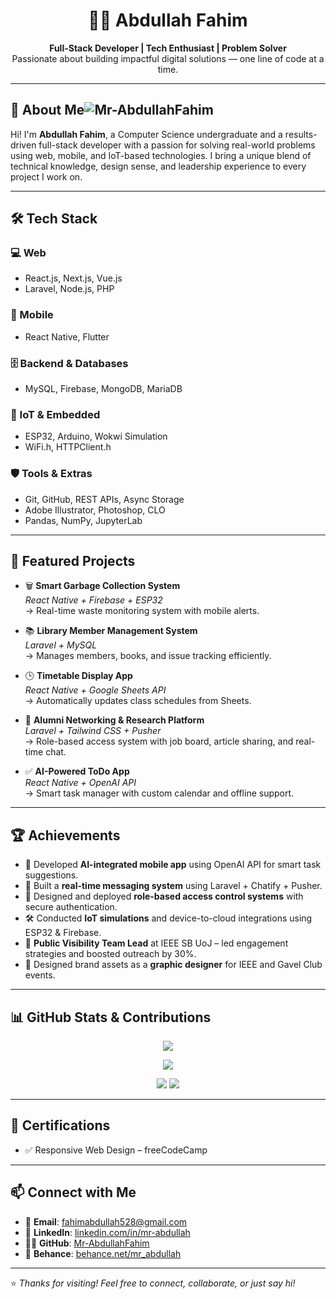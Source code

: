 <h1 align="center">👨‍💻 Abdullah Fahim</h1>

<p align="center">
  <b>Full-Stack Developer | Tech Enthusiast | Problem Solver</b><br>
  Passionate about building impactful digital solutions — one line of code at a time.
</p>

---

## 🚀 About Me<img src="https://komarev.com/ghpvc/?username=Mr-AbdullahFahim&label=Profile%20views&color=0e75b6&style=flat" alt="Mr-AbdullahFahim" />

Hi! I'm **Abdullah Fahim**, a Computer Science undergraduate and a results-driven full-stack developer with a passion for solving real-world problems using web, mobile, and IoT-based technologies. I bring a unique blend of technical knowledge, design sense, and leadership experience to every project I work on.

---

## 🛠️ Tech Stack

### 💻 Web
- React.js, Next.js, Vue.js
- Laravel, Node.js, PHP

### 📱 Mobile
- React Native, Flutter

### 🗄 Backend & Databases
- MySQL, Firebase, MongoDB, MariaDB

### 🔌 IoT & Embedded
- ESP32, Arduino, Wokwi Simulation  
- WiFi.h, HTTPClient.h

### 🛡️ Tools & Extras
- Git, GitHub, REST APIs, Async Storage  
- Adobe Illustrator, Photoshop, CLO  
- Pandas, NumPy, JupyterLab

---

## 📂 Featured Projects

- 🗑 **Smart Garbage Collection System**  
  _React Native + Firebase + ESP32_  
  → Real-time waste monitoring system with mobile alerts.

- 📚 **Library Member Management System**  
  _Laravel + MySQL_  
  → Manages members, books, and issue tracking efficiently.

- 🕒 **Timetable Display App**  
  _React Native + Google Sheets API_  
  → Automatically updates class schedules from Sheets.

- 🤝 **Alumni Networking & Research Platform**  
  _Laravel + Tailwind CSS + Pusher_  
  → Role-based access system with job board, article sharing, and real-time chat.

- ✅ **AI-Powered ToDo App**  
  _React Native + OpenAI API_  
  → Smart task manager with custom calendar and offline support.

---

## 🏆 Achievements

- 🧠 Developed **AI-integrated mobile app** using OpenAI API for smart task suggestions.
- 💬 Built a **real-time messaging system** using Laravel + Chatify + Pusher.
- 🔐 Designed and deployed **role-based access control systems** with secure authentication.
- 🛠️ Conducted **IoT simulations** and device-to-cloud integrations using ESP32 & Firebase.
- 👔 **Public Visibility Team Lead** at IEEE SB UoJ – led engagement strategies and boosted outreach by 30%.
- 🎨 Designed brand assets as a **graphic designer** for IEEE and Gavel Club events.

---

## 📊 GitHub Stats & Contributions

<p align="center">
  <img src="https://github-readme-activity-graph.vercel.app/graph?username=Mr-AbdullahFahim&theme=github-dark" />
</p>

<p align="center">
  <img src="https://github-profile-summary-cards.vercel.app/api/cards/profile-details?username=Mr-AbdullahFahim&theme=github_dark" />
</p>

<p align="center">
  <span><img src="https://github-readme-stats.vercel.app/api/top-langs/?username=Mr-AbdullahFahim&layout=compact&theme=github_dark" /></span>
  <span><img src="https://github-readme-stats.vercel.app/api?username=Mr-AbdullahFahim&show_icons=true&theme=github_dark" /></span>
</p>

---

## 📜 Certifications

- ✅ Responsive Web Design – freeCodeCamp

---

## 📫 Connect with Me

- 📧 **Email**: [fahimabdullah528@gmail.com](mailto:fahimabdullah528@gmail.com)
- 💼 **LinkedIn**: [linkedin.com/in/mr-abdullah](https://www.linkedin.com/in/mr-abdullah)
- 🧑‍💻 **GitHub**: [Mr-AbdullahFahim](https://github.com/Mr-AbdullahFahim)
- 🎨 **Behance**: [behance.net/mr_abdullah](https://www.behance.net/mr_abdullah)

---

⭐ _Thanks for visiting! Feel free to connect, collaborate, or just say hi!_
